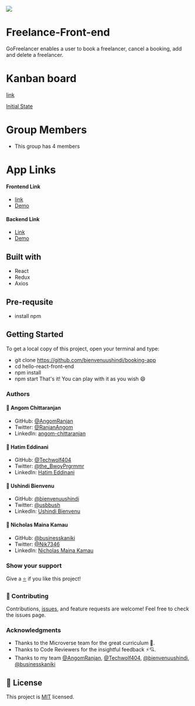 [![](https://img.shields.io/badge/Four-Micronauts-blue)](https://github.com/AngomRanjan)

# Freelance-Front-end

 GoFreelancer enables a user to book a freelancer, cancel a booking, add and delete a freelancer.

# Kanban board

[link](https://github.com/users/bienvenuushindi/projects/3)

[Initial State](https://user-images.githubusercontent.com/26736582/205078094-ae3ac4b5-d300-457e-9378-cb8fe10c9e85.gif)
# Group Members
- This group has 4 members 
# App Links
#### Frontend Link
- [link](https://github.com/bienvenuushindi/booking-app)
- [Demo](https://gofreelancer.vercel.app/)
#### Backend Link
- [Link](https://github.com/techwolf404/gofreelancer-backend)
- [Demo](https://gofreelancer.up.railway.app/api-docs)

## Built with
  - React
  - Redux
  - Axios

## Pre-requsite
  - install npm

## Getting Started
 To get a local copy of this project, open your terminal and type:
  - git clone https://github.com/bienvenuushindi/booking-app
  - cd hello-react-front-end
  - npm install
  - npm start 
 That's it! You can play with it as you wish 😄
 
### Authors

#### 👤 Angom Chittaranjan

- GitHub: [@AngomRanjan](https://github.com/AngomRanjan)
- Twitter: [@RanjanAngom](https://twitter.com/RanjanAngom)
- LinkedIn: [angom-chittaranjan](https://linkedin.com/in/angom-chittaranjan)

#### 👤 Hatim Eddinani

- GitHub: [@Techwolf404](https://github.com/techwolf404)
- Twitter: [@the_BwoyPrgrmmr](https://twitter.com/the_BwoyPrgrmmr)
- LinkedIn: [Hatim Eddinani](https://www.linkedin.com/in/hatimdev/)

#### 👤 Ushindi Bienvenu

- GitHub: [@bienvenuushindi](https://github.com/bienvenuushindi)
- Twitter: [@usbbush](https://twitter.com/usbbush)
- LinkedIn: [Ushindi Bienvenu](http://www.linkedin.com/in/usbbush)

#### 👤 Nicholas Maina Kamau

- GitHub: [@businesskaniki](https://github.com/businesskaniki)
- Twitter: [@Nik7346](https://twitter.com/Nik7346)
- LinkedIn: [Nicholas Maina Kamau](https://www.linkedin.com/in/nicholas-maina-kamau/)

### Show your support
Give a [⭐️](../../stargazers) if you like this project!

### 🤝 Contributing
Contributions, [issues](../../issues), and feature requests are welcome! Feel free to check the issues page.

### Acknowledgments

- Thanks to the Microverse team for the great curriculum 🙌.
- Thanks to Code Reviewers for the insightful feedback ⚡💘.
- Thanks to my team [@AngomRanjan](https://github.com/AngomRanjan), [@Techwolf404](https://github.com/techwolf404), [@bienvenuushindi](https://github.com/bienvenuushindi), [@businesskaniki](https://github.com/businesskaniki)

## 📝 License

This project is [MIT](LICENSE) licensed.
